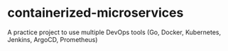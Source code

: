 # containerized-microservices
A practice project to use multiple DevOps tools (Go, Docker, Kubernetes, Jenkins, ArgoCD, Prometheus)
